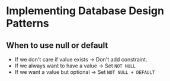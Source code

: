 # Implementing Database Design Patterns

## When to use null or default

* If we don't care if value exists -> Don't add constraint.
* If we always want to have a value -> Set `NOT NULL`
* If we want a value but optional -> Set `NOT NULL + DEFAULT`
